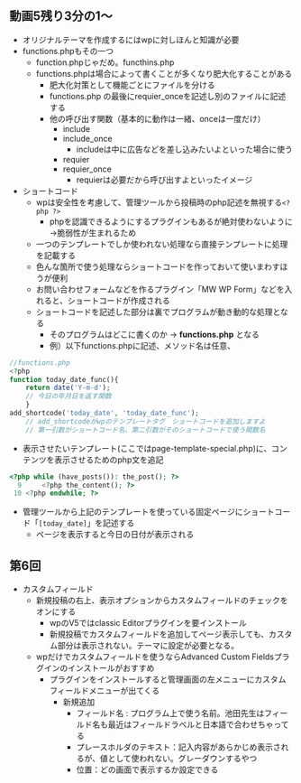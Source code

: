 ## 動画5残り3分の1～
- オリジナルテーマを作成するにはwpに対しほんと知識が必要
- functions.phpもその一つ
	- function.phpじゃだめ。functhins.php
	- functions.phpは場合によって書くことが多くなり肥大化することがある
		- 肥大化対策として機能ごとにファイルを分ける
		- functions.php の最後にrequier_onceを記述し別のファイルに記述する
		- 他の呼び出す関数（基本的に動作は一緒、onceは一度だけ）
			- include
			- include_once
				- includeは中に広告などを差し込みたいよといった場合に使う
			- requier
			- requier_once
				- requierは必要だから呼び出すよといったイメージ
- ショートコード
	- wpは安全性を考慮して、管理ツールから投稿時のphp記述を無視する`<?php ?>`
		- phpを認識できるようにするプラグインもあるが絶対使わないように→脆弱性が生まれるため
	- 一つのテンプレートでしか使われない処理なら直接テンプレートに処理を記載する
	- 色んな箇所で使う処理ならショートコードを作っておいて使いまわすほうが便利
	- お問い合わせフォームなどを作るプラグイン「MW WP Form」などを入れると、ショートコードが作成される
	- ショートコードを記述した部分は裏でプログラムが動き動的な処理となる
		- そのプログラムはどこに書くのか → **functions.php** となる
		- 例）以下functions.phpに記述、メソッド名は任意、

```php
//functions.php
<?php
function today_date_func(){
	return date('Y-m-d');
	// 今日の年月日を返す関数
    }
add_shortcode('today_date', 'today_date_func');
	// add_shortcodeがwpのテンプレートタグ　ショートコードを追加しますよ　
	// 第一引数がショートコード名、第二引数がそのショートコードで使う関数名
```
- 表示させたいテンプレート(ここではpage-template-special.php)に、コンテンツを表示させるためのphp文を追記

```php
<?php while (have_posts()): the_post(); ?>
  9     <?php the_content(); ?>
 10 <?php endwhile; ?>
```
- 管理ツールから上記のテンプレートを使っている固定ページにショートコード「`[today_date]`」を記述する
	- ページを表示すると今日の日付が表示される

## 第6回
- カスタムフィールド
	- 新規投稿の右上、表示オプションからカスタムフィールドのチェックをオンにする
		- wpのV5ではclassic Editorプラグインを要インストール
		- 新規投稿でカスタムフィールドを追加してページ表示しても、カスタム部分は表示されない。テーマに設定が必要となる。
	- wpだけでカスタムフィールドを使うならAdvanced Custom Fieldsプラグインのインストールがおすすめ
		- プラグインをインストールすると管理画面の左メニューにカスタムフィールドメニューが出てくる
			- 新規追加
				- フィールド名 : プログラム上で使う名前。池田先生はフィールド名も最近はフィールドラベルと日本語で合わせちゃってる
				- プレースホルダのテキスト：記入内容があらかじめ表示されるが、値として使われない。グレーダウンするやつ
				- 位置：どの画面で表示するか設定できる
